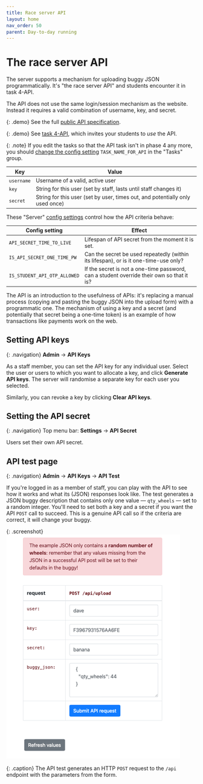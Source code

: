 ```yaml
---
title: Race server API
layout: home
nav_order: 50
parent: Day-to-day running
---
```


# The race server API

The server supports a mechanism for uploading buggy JSON programmatically. It's
"the race server API" and students encounter it in task 4-API.

The API does not use the same login/session mechanism as the website. Instead
it requires a valid combination of username, key, and secret.


{: .demo}
See the full [public API specification]({{site.content.demo_url}}/api).

{: .demo}
See [task 4-API]({{site.content.demo_url}}/project/tasks/4-API),
which invites your students to _use_ the API.

{: .note}
If you edit the tasks so that the API task isn't in phase 4 any more, you
should [change the config setting](../customising/tasks) `TASK_NAME_FOR_API` in
the "Tasks" group.

| Key            | Value                                                      |
|----------------|------------------------------------------------------------|
| `username`     | Username of a valid, active user                           |
| `key`          | String for this user (set by staff, lasts until staff changes it) |
| `secret`       | String for this user (set by user, times out, and potentially only used once) |

These "Server" [config settings](../customising/server) control how the API
criteria behave:

| Config setting               | Effect                                                         |
|------------------------------|----------------------------------------------------------------|
| `API_SECRET_TIME_TO_LIVE`    | Lifespan of API secret from the moment it is set.              |
| `IS_API_SECRET_ONE_TIME_PW`  | Can the secret be used repeatedly (within its lifespan), or is it one-time-use only? |
| `IS_STUDENT_API_OTP_ALLOWED` | If the secret is not a one-time password, can a student override their own so that it is? |

The API is an introduction to the usefulness of APIs: it's replacing a manual
process (copying and pasting the buggy JSON into the upload form) with a
programmatic one. The mechanism of using a key and a secret (and potentially
that secret being a one-time token) is an example of how transactions like
payments work on the web.


## Setting API keys

{: .navigation}
**Admin** → **API Keys**

As a staff member, you can set the API key for any individual user. Select the
user or users to which you want to allocate a key, and click **Generate API
keys**. The server will randomise a separate key for each user you selected.

Similarly, you can revoke a key by clicking **Clear API keys**.


## Setting the API secret

{: .navigation}
Top menu bar: **Settings** → **API Secret**

Users set their own API secret.


## API test page

{: .navigation}
**Admin** → **API Keys** → **API Test**

If you're logged in as a member of staff, you can play with the API to see how
it works and what its (JSON) responses look like. The test generates a JSON
buggy description that contains only one value — `qty_wheels` — set to a random
integer. You'll need to set both a key and a secret if you want the API `POST`
call to succeed. This is a genuine API call so if the criteria are correct, it
will change your buggy.

{: .screenshot}
![Screenshot of staff API test](/docs/img/screenshots/api-test.png)

{: .caption}
The API test generates an HTTP `POST` request to the `/api` endpoint with the
parameters from the form.


